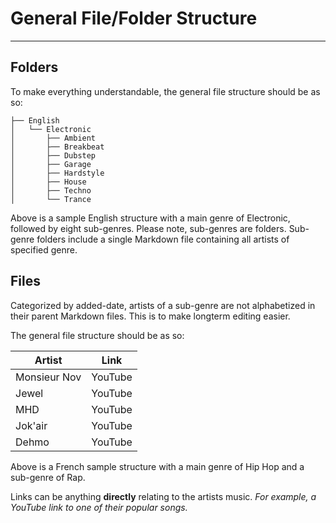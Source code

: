 # General File/Folder Structure
____


## Folders
To make everything understandable, the general file structure should be as so:

```
├── English  
│   └── Electronic  
│       ├── Ambient    
│       ├── Breakbeat  
│       ├── Dubstep  
│       ├── Garage  
│       ├── Hardstyle  
│       ├── House  
│       ├── Techno  
│       └── Trance
```
Above is a sample English structure with a main genre of Electronic, followed by eight sub-genres. Please note, sub-genres are folders. Sub-genre folders include a single Markdown file containing all artists of specified genre.

## Files

Categorized by added-date, artists of a sub-genre are not alphabetized in their parent Markdown files. This is to make longterm editing easier.

The general file structure should be as so:

| Artist       | Link    |
|--------------|:---------:|
| Monsieur Nov | YouTube |
| Jewel        | YouTube |
| MHD          | YouTube |
| Jok'air      | YouTube |
| Dehmo        | YouTube |

Above is a French sample structure with a main genre of Hip Hop and a sub-genre of Rap.

Links can be anything **directly** relating to the artists music.
*For example, a YouTube link to one of their popular songs.*

